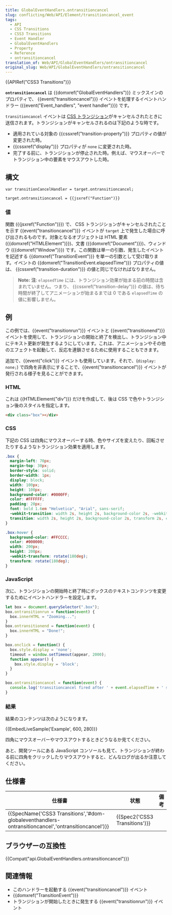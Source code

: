 ```yaml
---
title: GlobalEventHandlers.ontransitioncancel
slug: conflicting/Web/API/Element/transitioncancel_event
tags:
  - API
  - CSS Transitions
  - CSS3 Transitions
  - Event Handler
  - GlobalEventHandlers
  - Property
  - Reference
  - ontransitioncancel
translation_of: Web/API/GlobalEventHandlers/ontransitioncancel
original_slug: Web/API/GlobalEventHandlers/ontransitioncancel
---
```

{{APIRef("CSS3 Transitions")}}

**`ontransitioncancel`** は {{domxref("GlobalEventHandlers")}} ミックスインのプロパティで、 {{event("transitioncancel")}} イベントを処理するイベントハンドラー ({{event("Event_handlers", "event handler")}}) です。

`transitioncancel` イベントは [CSS トランジション](/ja/docs/Web/CSS/CSS_Transitions)がキャンセルされたときに送信されます。トランジションがキャンセルされるのは下記のような時です。

- 適用されている対象の {{cssxref("transition-property")}} プロパティの値が変更された時。
- {{cssxref("display")}} プロパティが `none` に変更された時。
- 完了する前に、トランジションが停止された時。例えば、マウスオーバーでトランジション中の要素をマウスアウトした時。

## 構文

    var transitionCancelHandler = target.ontransitioncancel;

    target.ontransitioncancel = {{jsxref("Function")}}

### 値

関数 ({{jsxref("Function")}}) で、 CSS トランジションがキャンセルされたことを示す {{event("transitioncancel")}} イベントが `target` 上で発生した場合に呼び出されるものです。対象となるオブジェクトは HTML 要素 ({{domxref("HTMLElement")}})、文書 ({{domxref("Document")}})、ウィンドウ ({{domxref("Window")}}) です。この関数は単一の引数、発生したイベントを記述する {{domxref("TransitionEvent")}} を単一の引数として受け取ります。イベントの {{domxref("TransitionEvent.elapsedTime")}} プロパティの値は、 {{cssxref("transition-duration")}} の値と同じでなければなりません。

> **Note:** **注**: `elapsedTime` には、トランジション効果が始まる前の時間は含まれていません。つまり、 {{cssxref("transition-delay")}} の値は、待ち時間が終了してアニメーションが始まるまでは 0 である `elapsedTime` の値に影響しません。

## 例

この例では、{{event("transitionrun")}} イベントと {{event("transitionend")}} イベントを使用して、トランジションの開始と終了を検出し、トランジション中にテキスト更新が発生するようにしています。これは、アニメーションやその他のエフェクトを起動して、反応を連鎖させるために使用することもできます。

追加で、{{event("click")}} イベントも使用しています。それで、(`display: none;`) で四角を非表示にすることで、{{event("transitioncancel")}} イベントが発行される様子を見ることができます。

### HTML

これは {{HTMLElement("div")}} だけを作成して、後は CSS で色やトランジション後のスタイルを指定します。

```html
<div class="box"></div>
```

### CSS

下記の CSS は四角にマウスオーバーする時、色やサイズを変えたり、回転させたりするようなトランジション効果を適用します。

```css
.box {
  margin-left: 70px;
  margin-top: 30px;
  border-style: solid;
  border-width: 1px;
  display: block;
  width: 100px;
  height: 100px;
  background-color: #0000FF;
  color: #FFFFFF;
  padding: 20px;
  font: bold 1.6em "Helvetica", "Arial", sans-serif;
  -webkit-transition: width 2s, height 2s, background-color 2s, -webkit-transform 2s, color 2s;
  transition: width 2s, height 2s, background-color 2s, transform 2s, color 2s;
}

.box:hover {
  background-color: #FFCCCC;
  color: #000000;
  width: 200px;
  height: 200px;
  -webkit-transform: rotate(180deg);
  transform: rotate(180deg);
}
```

### JavaScript

次に、トランジションの開始時と終了時にボックスのテキストコンテンツを変更するためにイベントハンドラ－を設定します。

```js
let box = document.querySelector(".box");
box.ontransitionrun = function(event) {
  box.innerHTML = "Zooming...";
}
box.ontransitionend = function(event) {
  box.innerHTML = "Done!";
}

box.onclick = function() {
  box.style.display = 'none';
  timeout = window.setTimeout(appear, 2000);
  function appear() {
    box.style.display = 'block';
  }
}

box.ontransitioncancel = function(event) {
  console.log('transitioncancel fired after ' + event.elapsedTime + ' seconds.');
}
```

### 結果

結果のコンテンツは次のようになります。

{{EmbedLiveSample('Example', 600, 280)}}

四角にマウスオーバーやマウスアウトするときどうなるか見てください。

あと、開発ツールにある JavaScript コンソールも見て、トランジションが終わる前に四角をクリックしたりマウスアウトすると、どんなログが出るか注意してください。

## 仕様書

| 仕様書                                                                                                                               | 状態                                     | 備考 |
| ------------------------------------------------------------------------------------------------------------------------------------ | ---------------------------------------- | ---- |
| {{SpecName('CSS3 Transitions','#dom-globaleventhandlers-ontransitioncancel','ontransitioncancel')}} | {{Spec2('CSS3 Transitions')}} |      |

## ブラウザーの互換性

{{Compat("api.GlobalEventHandlers.ontransitioncancel")}}

## 関連情報

- このハンドラーを起動する {{event("transitioncancel")}} イベント
- {{domxref("TransitionEvent")}}
- トランジションが開始したときに発生する {{event("transitionrun")}} イベント
